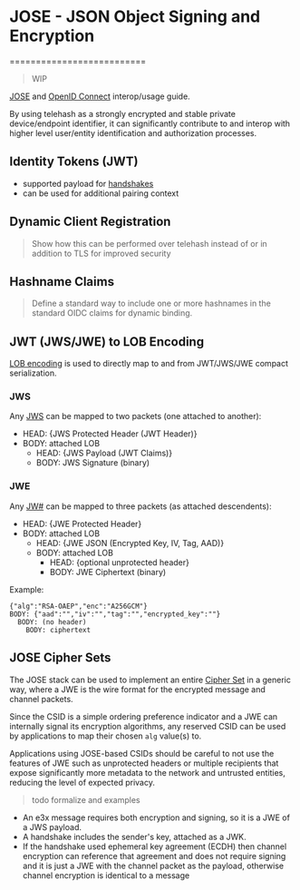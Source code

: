 # JOSE - JSON Object Signing and Encryption
==========================

> WIP

[JOSE](https://datatracker.ietf.org/wg/jose/charter/) and [OpenID Connect](http://openid.net/connect/) interop/usage guide.

By using telehash as a strongly encrypted and stable private device/endpoint identifier, it can significantly contribute to and interop with higher level user/entity identification and authorization processes.

## Identity Tokens (JWT)

* supported payload for [handshakes](e3x/handshake.md)
* can be used for additional pairing context

## Dynamic Client Registration

> Show how this can be performed over telehash instead of or in addition to TLS for improved security

## Hashname Claims

> Define a standard way to include one or more hashnames in the standard OIDC claims for dynamic binding.

## JWT (JWS/JWE) to LOB Encoding

[LOB encoding](../lob/) is used to directly map to and from JWT/JWS/JWE compact serialization.

### JWS

Any [JWS](https://tools.ietf.org/html/draft-ietf-jose-json-web-signature-41) can be mapped to two packets (one attached to another):

* HEAD: {JWS Protected Header (JWT Header)}
* BODY: attached LOB
  * HEAD: {JWS Payload (JWT Claims)}
  * BODY: JWS Signature (binary)

### JWE

Any [JW#](https://tools.ietf.org/html/draft-ietf-jose-json-web-encryption-40) can be mapped to three packets (as attached descendents):

* HEAD: {JWE Protected Header}
* BODY: attached LOB
  * HEAD: {JWE JSON (Encrypted Key, IV, Tag, AAD)}
  * BODY: attached LOB
    * HEAD: {optional unprotected header}
    * BODY: JWE Ciphertext (binary)

Example:

```
{"alg":"RSA-OAEP","enc":"A256GCM"}
BODY: {"aad":"","iv":"","tag":"","encrypted_key":""}
  BODY: (no header)
    BODY: ciphertext
```

## JOSE Cipher Sets

The JOSE stack can be used to implement an entire [Cipher Set](../e3x/cs/) in a generic way, where a JWE is the wire format for the encrypted message and channel packets.

Since the CSID is a simple ordering preference indicator and a JWE can internally signal its encryption algorithms, any reserved CSID can be used by applications to map their chosen `alg` value(s) to.

Applications using JOSE-based CSIDs should be careful to not use the features of JWE such as unprotected headers or multiple recipients that expose significantly more metadata to the network and untrusted entities, reducing the level of expected privacy.

> todo formalize and examples

* An e3x message requires both encryption and signing, so it is a JWE of a JWS payload.
* A handshake includes the sender's key, attached as a JWK.
* If the handshake used ephemeral key agreement (ECDH) then channel encryption can reference that agreement and does not require signing and it is just a JWE with the channel packet as the payload, otherwise channel encryption is identical to a message
